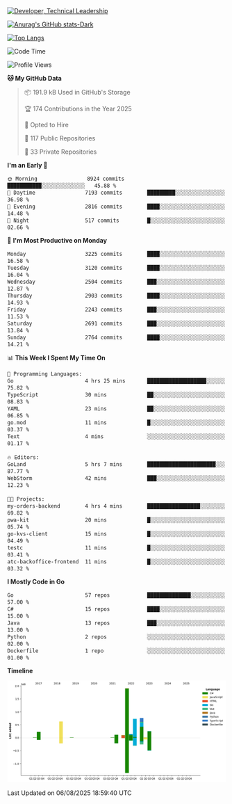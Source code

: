 <div>
  <a href="https://www.linkedin.com/in/arielpineiro/" target="_blank" rel="nofollow noopener noreferrer">
    <img src="https://img.shields.io/badge/-LinkedIn-%230077B5?style=for-the-badge&logo=linkedin&logoColor=white" alt="Developer, Technical Leadership" title="Ariel Piñeiro">
  </a>
</div>

[![Anurag's GitHub stats-Dark](https://github-readme-stats.vercel.app/api?username=arielsrv&show_icons=true&theme=dark#gh-dark-mode-only)](https://github.com/anuraghazra/github-readme-stats#gh-dark-mode-only)

[![Top Langs](https://github-readme-stats.vercel.app/api/top-langs/?username=arielsrv&layout=compact&langs_count=10&theme=dark#gh-dark-mode-only)](https://github.com/anuraghazra/github-readme-stats&theme=dark#gh-dark-mode-only)

<!--START_SECTION:waka-->
![Code Time](http://img.shields.io/badge/Code%20Time-1%2C365%20hrs%2031%20mins-blue)

![Profile Views](http://img.shields.io/badge/Profile%20Views-7-blue)

**🐱 My GitHub Data** 

> 📦 191.9 kB Used in GitHub's Storage 
 > 
> 🏆 174 Contributions in the Year 2025
 > 
> 💼 Opted to Hire
 > 
> 📜 117 Public Repositories 
 > 
> 🔑 33 Private Repositories 
 > 
**I'm an Early 🐤** 

```text
🌞 Morning                8924 commits        ███████████░░░░░░░░░░░░░░   45.88 % 
🌆 Daytime                7193 commits        █████████░░░░░░░░░░░░░░░░   36.98 % 
🌃 Evening                2816 commits        ████░░░░░░░░░░░░░░░░░░░░░   14.48 % 
🌙 Night                  517 commits         █░░░░░░░░░░░░░░░░░░░░░░░░   02.66 % 
```
📅 **I'm Most Productive on Monday** 

```text
Monday                   3225 commits        ████░░░░░░░░░░░░░░░░░░░░░   16.58 % 
Tuesday                  3120 commits        ████░░░░░░░░░░░░░░░░░░░░░   16.04 % 
Wednesday                2504 commits        ███░░░░░░░░░░░░░░░░░░░░░░   12.87 % 
Thursday                 2903 commits        ████░░░░░░░░░░░░░░░░░░░░░   14.93 % 
Friday                   2243 commits        ███░░░░░░░░░░░░░░░░░░░░░░   11.53 % 
Saturday                 2691 commits        ███░░░░░░░░░░░░░░░░░░░░░░   13.84 % 
Sunday                   2764 commits        ████░░░░░░░░░░░░░░░░░░░░░   14.21 % 
```


📊 **This Week I Spent My Time On** 

```text
💬 Programming Languages: 
Go                       4 hrs 25 mins       ███████████████████░░░░░░   75.82 % 
TypeScript               30 mins             ██░░░░░░░░░░░░░░░░░░░░░░░   08.83 % 
YAML                     23 mins             ██░░░░░░░░░░░░░░░░░░░░░░░   06.85 % 
go.mod                   11 mins             █░░░░░░░░░░░░░░░░░░░░░░░░   03.37 % 
Text                     4 mins              ░░░░░░░░░░░░░░░░░░░░░░░░░   01.17 % 

🔥 Editors: 
GoLand                   5 hrs 7 mins        ██████████████████████░░░   87.77 % 
WebStorm                 42 mins             ███░░░░░░░░░░░░░░░░░░░░░░   12.23 % 

🐱‍💻 Projects: 
my-orders-backend        4 hrs 4 mins        █████████████████░░░░░░░░   69.82 % 
pwa-kit                  20 mins             █░░░░░░░░░░░░░░░░░░░░░░░░   05.74 % 
go-kvs-client            15 mins             █░░░░░░░░░░░░░░░░░░░░░░░░   04.49 % 
testc                    11 mins             █░░░░░░░░░░░░░░░░░░░░░░░░   03.41 % 
atc-backoffice-frontend  11 mins             █░░░░░░░░░░░░░░░░░░░░░░░░   03.32 % 
```

**I Mostly Code in Go** 

```text
Go                       57 repos            ██████████████░░░░░░░░░░░   57.00 % 
C#                       15 repos            ████░░░░░░░░░░░░░░░░░░░░░   15.00 % 
Java                     13 repos            ███░░░░░░░░░░░░░░░░░░░░░░   13.00 % 
Python                   2 repos             ░░░░░░░░░░░░░░░░░░░░░░░░░   02.00 % 
Dockerfile               1 repo              ░░░░░░░░░░░░░░░░░░░░░░░░░   01.00 % 
```



**Timeline**

![Lines of Code chart](https://raw.githubusercontent.com/arielsrv/arielsrv/main/assets/bar_graph.png)


 Last Updated on 06/08/2025 18:59:40 UTC
<!--END_SECTION:waka-->
